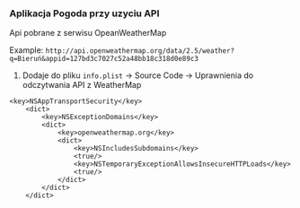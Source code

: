 ### Aplikacja Pogoda przy uzyciu API 

Api pobrane z serwisu OpeanWeatherMap

Example:
`http://api.openweathermap.org/data/2.5/weather?q=Bieruń&appid=127bd3c7027c52a48bb18c318d0e89c3`


1. Dodaje do pliku `info.plist` -> Source Code -> Uprawnienia do odczytwania API z WeatherMap

```
<key>NSAppTransportSecurity</key>
    <dict>
        <key>NSExceptionDomains</key>
        <dict>
            <key>openweathermap.org</key>
            <dict>
                <key>NSIncludesSubdomains</key>
                <true/>
                <key>NSTemporaryExceptionAllowsInsecureHTTPLoads</key>
                <true/>
            </dict>
        </dict>
    </dict>
```